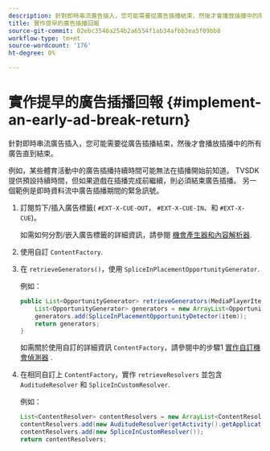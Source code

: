```yaml
---
description: 針對即時串流廣告插入，您可能需要從廣告插播結束，然後才會播放插播中的所有廣告直到結束。
title: 實作提早的廣告插播回報
source-git-commit: 02ebc3548a254b2a6554f1ab34afbb3ea5f09bb8
workflow-type: tm+mt
source-wordcount: '176'
ht-degree: 0%

---
```


# 實作提早的廣告插播回報 {#implement-an-early-ad-break-return}

針對即時串流廣告插入，您可能需要從廣告插播結束，然後才會播放插播中的所有廣告直到結束。

例如，某些體育活動中的廣告插播持續時間可能無法在插播開始前知道。 TVSDK提供預設持續時間，但如果遊戲在插播完成前繼續，則必須結束廣告插播。 另一個範例是即時資料流中廣告插播期間的緊急訊號。

1. 訂閱剪下/插入廣告標籤( `#EXT-X-CUE-OUT`， `#EXT-X-CUE-IN`、和 `#EXT-X-CUE`)。

   如需如何分割/嵌入廣告標籤的詳細資訊，請參閱 [機會產生器和內容解析器](../../../tvsdk-1.4-for-android/content-resolver/android-1.4-content-resolver-about.md).
1. 使用自訂 `ContentFactory`.
1. 在 `retrieveGenerators()`，使用 `SpliceInPlacementOpportunityGenerator`.

   例如：

   ```java
   public List<OpportunityGenerator> retrieveGenerators(MediaPlayerItem item) { 
       List<OpportunityGenerator> generators = new ArrayList<OpportunityGenerator>(); 
       generators.add(SpliceInPlacementOpportunityDetector(item)); 
       return generators; 
   }
   ```

   如需關於使用自訂的詳細資訊 `ContentFactory`，請參閱中的步驟1 [實作自訂機會偵測器](../../../tvsdk-1.4-for-android/content-resolver/android-1.4-opp-detector-impl.md) .

1. 在相同自訂上 `ContentFactory`，實作 `retrieveResolvers` 並包含 `AuditudeResolver` 和 `SpliceInCustomResolver`.

   例如：

   ```java
   List<ContentResolver> contentResolvers = new ArrayList<ContentResolver>(); 
   contentResolvers.add(new AuditudeResolver(getActivity().getApplicationContext())); 
   contentResolvers.add(new SpliceInCustomResolver()); 
   return contentResolvers;
   ```
